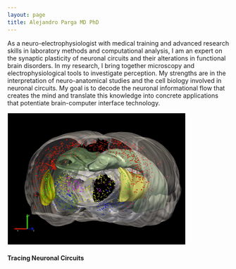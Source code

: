 ```yaml
---
layout: page
title: Alejandro Parga MD PhD
---
```


As a neuro-electrophysiologist with medical training and advanced research skills in laboratory methods and
computational analysis, I am an expert on the synaptic plasticity of neuronal circuits and their alterations in
functional brain disorders. In my research, I bring together microscopy and electrophysiological tools to
investigate perception. My strengths are in the interpretation of neuro-anatomical studies and the cell biology
involved in neuronal circuits. My goal is to decode the neuronal informational flow that creates the mind and
translate this knowledge into concrete applications that potentiate brain-computer interface technology.

<div class="w3-third">
  <div class="w3-card">
    <a href="/pages/project1.html">
      <img src="/content/images/p1.png" class="img-responsive w3-hover-opacity" style="max-width:100%;height:auto;">
    </a>
    <div class="w3-container">
      <h4>Tracing Neuronal Circuits</h4>
    </div>
  </div>
</div>

<!--
<div class="row"> 
  <div class="column">
    <a href="/pages/project1.html">
      <img src="/content/images/p1.png" class="img-responsive w3-hover-opacity" style="max-width:100%;height:auto;">
    </a>
    </div>
  <div class="column">
    <a href="/pages/project2.html">
      <img src="/content/images/p2.png" class="img-responsive w3-hover-opacity" style="max-width:100%;height:auto;">
    </a>
    </div> 
  <div class="column">
    <a href="/pages/project3.html">
      <img src="/content/images/p3.png" class="img-responsive w3-hover-opacity" style="max-width:100%;height:auto;">
    </a>
    </div>
</div>

-->
